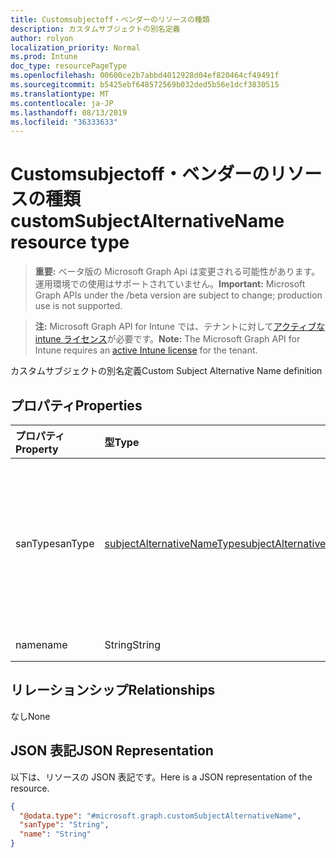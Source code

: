 ```yaml
---
title: Customsubjectoff・ベンダーのリソースの種類
description: カスタムサブジェクトの別名定義
author: rolyon
localization_priority: Normal
ms.prod: Intune
doc_type: resourcePageType
ms.openlocfilehash: 00600ce2b7abbd4012928d04ef820464cf49491f
ms.sourcegitcommit: b5425ebf648572569b032ded5b56e1dcf3830515
ms.translationtype: MT
ms.contentlocale: ja-JP
ms.lasthandoff: 08/13/2019
ms.locfileid: "36333633"
---
```

# <a name="customsubjectalternativename-resource-type"></a><span data-ttu-id="393b2-103">Customsubjectoff・ベンダーのリソースの種類</span><span class="sxs-lookup"><span data-stu-id="393b2-103">customSubjectAlternativeName resource type</span></span>

> <span data-ttu-id="393b2-104">**重要:** ベータ版の Microsoft Graph Api は変更される可能性があります。運用環境での使用はサポートされていません。</span><span class="sxs-lookup"><span data-stu-id="393b2-104">**Important:** Microsoft Graph APIs under the /beta version are subject to change; production use is not supported.</span></span>

> <span data-ttu-id="393b2-105">**注:** Microsoft Graph API for Intune では、テナントに対して[アクティブな intune ライセンス](https://go.microsoft.com/fwlink/?linkid=839381)が必要です。</span><span class="sxs-lookup"><span data-stu-id="393b2-105">**Note:** The Microsoft Graph API for Intune requires an [active Intune license](https://go.microsoft.com/fwlink/?linkid=839381) for the tenant.</span></span>

<span data-ttu-id="393b2-106">カスタムサブジェクトの別名定義</span><span class="sxs-lookup"><span data-stu-id="393b2-106">Custom Subject Alternative Name definition</span></span>

## <a name="properties"></a><span data-ttu-id="393b2-107">プロパティ</span><span class="sxs-lookup"><span data-stu-id="393b2-107">Properties</span></span>
|<span data-ttu-id="393b2-108">プロパティ</span><span class="sxs-lookup"><span data-stu-id="393b2-108">Property</span></span>|<span data-ttu-id="393b2-109">型</span><span class="sxs-lookup"><span data-stu-id="393b2-109">Type</span></span>|<span data-ttu-id="393b2-110">説明</span><span class="sxs-lookup"><span data-stu-id="393b2-110">Description</span></span>|
|:---|:---|:---|
|<span data-ttu-id="393b2-111">sanType</span><span class="sxs-lookup"><span data-stu-id="393b2-111">sanType</span></span>|[<span data-ttu-id="393b2-112">subjectAlternativeNameType</span><span class="sxs-lookup"><span data-stu-id="393b2-112">subjectAlternativeNameType</span></span>](../resources/intune-deviceconfig-subjectalternativenametype.md)|<span data-ttu-id="393b2-113">カスタム SAN の種類。</span><span class="sxs-lookup"><span data-stu-id="393b2-113">Custom SAN Type.</span></span> <span data-ttu-id="393b2-114">可能な値は、`none`、`emailAddress`、`userPrincipalName`、`customAzureADAttribute`、`domainNameService` です。</span><span class="sxs-lookup"><span data-stu-id="393b2-114">Possible values are: `none`, `emailAddress`, `userPrincipalName`, `customAzureADAttribute`, `domainNameService`.</span></span>|
|<span data-ttu-id="393b2-115">name</span><span class="sxs-lookup"><span data-stu-id="393b2-115">name</span></span>|<span data-ttu-id="393b2-116">String</span><span class="sxs-lookup"><span data-stu-id="393b2-116">String</span></span>|<span data-ttu-id="393b2-117">ユーザー設定の SAN 名</span><span class="sxs-lookup"><span data-stu-id="393b2-117">Custom SAN Name</span></span>|

## <a name="relationships"></a><span data-ttu-id="393b2-118">リレーションシップ</span><span class="sxs-lookup"><span data-stu-id="393b2-118">Relationships</span></span>
<span data-ttu-id="393b2-119">なし</span><span class="sxs-lookup"><span data-stu-id="393b2-119">None</span></span>

## <a name="json-representation"></a><span data-ttu-id="393b2-120">JSON 表記</span><span class="sxs-lookup"><span data-stu-id="393b2-120">JSON Representation</span></span>
<span data-ttu-id="393b2-121">以下は、リソースの JSON 表記です。</span><span class="sxs-lookup"><span data-stu-id="393b2-121">Here is a JSON representation of the resource.</span></span>
<!-- {
  "blockType": "resource",
  "@odata.type": "microsoft.graph.customSubjectAlternativeName"
}
-->
``` json
{
  "@odata.type": "#microsoft.graph.customSubjectAlternativeName",
  "sanType": "String",
  "name": "String"
}
```



